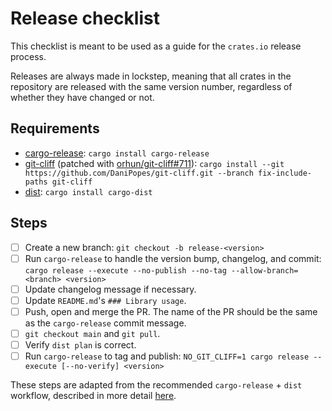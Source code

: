 # Release checklist

This checklist is meant to be used as a guide for the `crates.io` release process.

Releases are always made in lockstep, meaning that all crates in the repository
are released with the same version number, regardless of whether they have
changed or not.

## Requirements

- [cargo-release](https://github.com/crate-ci/cargo-release): `cargo install cargo-release`
- [git-cliff](https://github.com/orhun/git-cliff) (patched with [orhun/git-cliff#711](https://github.com/orhun/git-cliff/pull/711)): `cargo install --git https://github.com/DaniPopes/git-cliff.git --branch fix-include-paths git-cliff`
- [dist](https://github.com/astral-sh/cargo-dist): `cargo install cargo-dist`

## Steps

- [ ] Create a new branch: `git checkout -b release-<version>`
- [ ] Run `cargo-release` to handle the version bump, changelog, and commit: `cargo release --execute --no-publish --no-tag --allow-branch=<branch> <version>`
- [ ] Update changelog message if necessary.
- [ ] Update `README.md`'s `### Library usage`.
- [ ] Push, open and merge the PR. The name of the PR should be the same as the `cargo-release` commit message.
- [ ] `git checkout main` and `git pull`.
- [ ] Verify `dist plan` is correct.
- [ ] Run `cargo-release` to tag and publish: `NO_GIT_CLIFF=1 cargo release --execute [--no-verify] <version>`

These steps are adapted from the recommended `cargo-release` + `dist` workflow, described in more detail [here](https://opensource.axo.dev/cargo-dist/book/workspaces/cargo-release-guide.html#using-cargo-release-with-pull-requests).
